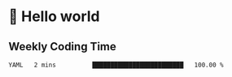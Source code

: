 # 🍻 Hello world

## Weekly Coding Time
<!--START_SECTION:waka-->

```txt
YAML   2 mins          █████████████████████████   100.00 %
```

<!--END_SECTION:waka-->
